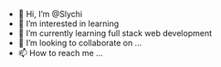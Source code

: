 - 👋 Hi, I’m @Slychi
- 👀 I’m interested in learning
- 🌱 I’m currently learning full stack web development
- 💞️ I’m looking to collaborate on ...
- 📫 How to reach me ...

<!---
Slychi/Slychi is a ✨ special ✨ repository because its `README.md` (this file) appears on your GitHub profile.
You can click the Preview link to take a look at your changes.
--->
